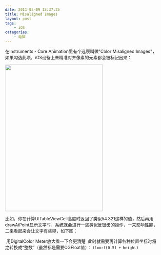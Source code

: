 ```yaml
---
date: 2011-03-09 15:37:25
title: Misaligned Images
layout: post
tags:
    - iOS
categories:
    - 电脑
---
```

<!--more-->

在Instruments - Core Animation里有个选项叫做"Color Misaligned Images"，如果勾选此项，iOS设备上未精准对齐像素的元素都会被标记出来：

<img class="alignnone" title="iPhone" src="https://lh4.googleusercontent.com/-8gSUG67EmdU/TXfjkehfeLI/AAAAAAABifI/DuucDYURCfg/s800/IMG_1536.PNG" alt="" width="320" height="480" />

比如，你在计算UITableViewCell高度时返回了类似54.321这样的值，然后再用drawAtPoint显示文字时，系统就会进行一些类似反锯齿的操作，一来影响性能，二来看起来会让文字有些糊，如下图：

<img src="https://lh3.googleusercontent.com/-U3NtBbfJS_o/TXfgq5rEpBI/AAAAAAABifI/-0Rjfs0Mvzw/s800/Screen%252520shot%2525202011-03-09%252520at%2525203.08.24%252520PM.png" alt="" /><img src="https://lh5.googleusercontent.com/-Va0Ra6ErHR4/TXfgqzBm3MI/AAAAAAABifI/dNMsQVjXPiE/s800/Screen%252520shot%2525202011-03-09%252520at%2525203.08.09%252520PM.png" alt="" />
用DigitalColor Meter放大看一下会更清楚
<img src="https://lh5.googleusercontent.com/-1MuvzCMqxW4/TXfgq0uud9I/AAAAAAABifI/lshhPtSj_ic/s800/Screen%252520shot%2525202011-03-09%252520at%2525203.10.42%252520PM.png" alt="" /><img src="https://lh6.googleusercontent.com/-5ZflrddXS08/TXfgqV7dI1I/AAAAAAABifI/O9Ubl1fRTRk/s800/Screen%252520shot%2525202011-03-09%252520at%2525203.09.23%252520PM.png" alt="" />
此时就需要再计算各种位置坐标时将之转换成“整数”（虽然都是需要CGFloat值）：
<code>floorf(0.5f + height)</code>